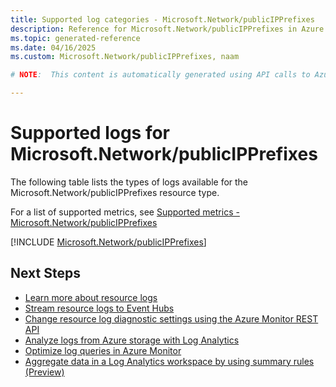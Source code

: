 ```yaml
---
title: Supported log categories - Microsoft.Network/publicIPPrefixes
description: Reference for Microsoft.Network/publicIPPrefixes in Azure Monitor Logs.
ms.topic: generated-reference
ms.date: 04/16/2025
ms.custom: Microsoft.Network/publicIPPrefixes, naam

# NOTE:  This content is automatically generated using API calls to Azure. Any edits made on these files will be overwritten in the next run of the script. 

---
```





# Supported logs for Microsoft.Network/publicIPPrefixes  
The following table lists the types of logs available for the Microsoft.Network/publicIPPrefixes resource type.
  
  
  
For a list of supported metrics, see [Supported metrics - Microsoft.Network/publicIPPrefixes](../supported-metrics/microsoft-network-publicipprefixes-metrics.md)  
  

  
[!INCLUDE [Microsoft.Network/publicIPPrefixes](~/reusable-content/ce-skilling/azure/includes/azure-monitor/reference/logs/microsoft-network-publicipprefixes-logs-include.md)]  
  

## Next Steps

* [Learn more about resource logs](/azure/azure-monitor/essentials/platform-logs-overview)
* [Stream resource logs to Event Hubs](/azure/azure-monitor/essentials/resource-logs#send-to-azure-event-hubs)
* [Change resource log diagnostic settings using the Azure Monitor REST API](/rest/api/monitor/diagnosticsettings)
* [Analyze logs from Azure storage with Log Analytics](/azure/azure-monitor/essentials/resource-logs#send-to-log-analytics-workspace)
* [Optimize log queries in Azure Monitor](/azure/azure-monitor/logs/query-optimization)
* [Aggregate data in a Log Analytics workspace by using summary rules (Preview)](/azure/azure-monitor/logs/summary-rules)